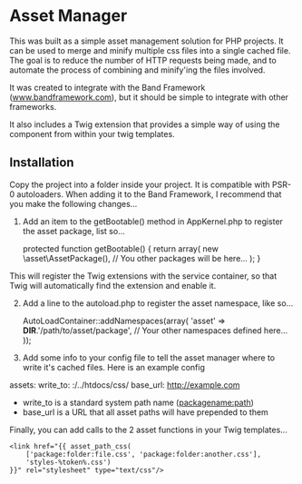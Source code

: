 Asset Manager
=============

This was built as a simple asset management solution for PHP projects. It can
be used to merge and minify multiple css files into a single cached file. The
goal is to reduce the number of HTTP requests being made, and to automate the
process of combining and minify'ing the files involved.

It was created to integrate with the Band Framework (www.bandframework.com),
but it should be simple to integrate with other frameworks.

It also includes a Twig extension that provides a simple way of using the
component from within your twig templates.


Installation
------------

Copy the project into a folder inside your project. It is compatible with PSR-0
autoloaders. When adding it to the Band Framework, I recommend that you make the
following changes...

1. Add an item to the getBootable() method in AppKernel.php to register the asset
package, list so...

	protected function getBootable()
	{
        return array(
			new \asset\AssetPackage(),
			// You other packages will be here...
		);
	}

This will register the Twig extensions with the service container, so that Twig
will automatically find the extension and enable it.

2. Add a line to the autoload.php to register the asset namespace, like so...

	AutoLoadContainer::addNamespaces(array(
		'asset' => __DIR__.'/path/to/asset/package',
		// Your other namespaces defined here...
	));

3. Add some info to your config file to tell the asset manager where to write
it's cached files. Here is an example config

assets:
  write_to: :/../htdocs/css/
  base_url: http://example.com

- write_to is a standard system path name (<packagename:path>)
- base_url is a URL that all asset paths will have prepended to them

Finally, you can add calls to the 2 asset functions in your Twig templates...

	<link href="{{ asset_path_css(
		['package:folder:file.css', 'package:folder:another.css'],
		'styles-%token%.css')
	}}" rel="stylesheet" type="text/css"/>
